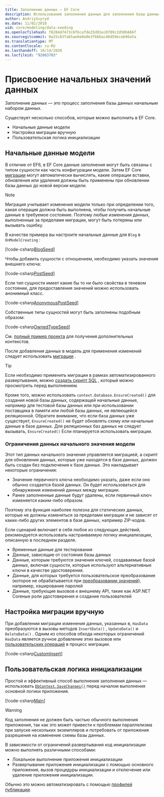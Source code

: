 ```yaml
---
title: Заполнение данных — EF Core
description: Использование заполнения данных для заполнения базы данных начальным набором данных с помощью Entity Framework Core
author: AndriySvyryd
ms.date: 11/02/2018
uid: core/modeling/data-seeding
ms.openlocfilehash: f8284d7473c6fbcafde25d01ec0709c2d50b666f
ms.sourcegitcommit: 0a25c03fa65ae6e0e0e3f66bac48d59eceb96a5a
ms.translationtype: MT
ms.contentlocale: ru-RU
ms.lasthandoff: 10/14/2020
ms.locfileid: "92063703"
---
```

# <a name="data-seeding"></a>Присвоение начальных значений данных

Заполнение данных — это процесс заполнения базы данных начальным набором данных.

Существует несколько способов, которые можно выполнить в EF Core.

* Начальные данные модели
* Настройка миграции вручную
* Пользовательская логика инициализации

## <a name="model-seed-data"></a>Начальные данные модели

В отличие от EF6, в EF Core данные заполнения могут быть связаны с типом сущности как часть конфигурации модели. Затем EF Core [миграции](xref:core/managing-schemas/migrations/index) могут автоматически вычислять, какие операции вставки, обновления или удаления должны быть применены при обновлении базы данных до новой версии модели.

> [!NOTE]
> Миграция учитывает изменения модели только при определении того, какая операция должна быть выполнена, чтобы получить начальные данные в требуемое состояние. Поэтому любые изменения данных, выполненные за пределами миграции, могут быть потеряны или вызывать ошибку.

В качестве примера вы настроите начальные данные для `Blog` в `OnModelCreating` :

[!code-csharp[BlogSeed](../../../samples/core/Modeling/DataSeeding/DataSeedingContext.cs?name=BlogSeed)]

Чтобы добавить сущности с отношением, необходимо указать значения внешнего ключа:

[!code-csharp[PostSeed](../../../samples/core/Modeling/DataSeeding/DataSeedingContext.cs?name=PostSeed)]

Если тип сущности имеет какие бы то ни было свойства в теневом состоянии, для предоставления значений можно использовать анонимный класс.

[!code-csharp[AnonymousPostSeed](../../../samples/core/Modeling/DataSeeding/DataSeedingContext.cs?name=AnonymousPostSeed)]

Собственные типы сущностей могут быть заполнены подобным образом:

[!code-csharp[OwnedTypeSeed](../../../samples/core/Modeling/DataSeeding/DataSeedingContext.cs?name=OwnedTypeSeed)]

См. [полный пример проекта](https://github.com/dotnet/EntityFramework.Docs/tree/master/samples/core/Modeling/DataSeeding) для получения дополнительных контекстов.

После добавления данных в модель для применения изменений следует использовать [миграции](xref:core/managing-schemas/migrations/index) .

> [!TIP]
> Если необходимо применить миграции в рамках автоматизированного развертывания, можно [создать скрипт SQL](xref:core/managing-schemas/migrations/index#generate-sql-scripts) , который можно просмотреть перед выполнением.

Кроме того, можно использовать `context.Database.EnsureCreated()` для создания новой базы данных, содержащей начальные данные, например для тестовой базы данных или при использовании поставщика в памяти или любой базы данных, не являющейся реляционной. Обратите внимание, что если база данных уже существует, `EnsureCreated()` не будет обновлять схему или начальные данные в базе данных. Для реляционных баз данных не следует вызывать, `EnsureCreated()` Если планируется использовать миграции.

### <a name="limitations-of-model-seed-data"></a>Ограничения данных начального значения модели

Этот тип данных начального значения управляется миграцией, а скрипт для обновления данных, которые уже находятся в базе данных, должен быть создан без подключения к базе данных. Это накладывает некоторые ограничения:

* Значение первичного ключа необходимо указать, даже если оно обычно создается базой данных. Он будет использоваться для обнаружения изменений данных между миграции.
* Ранее заполненные данные будут удалены, если первичный ключ изменяется каким-либо образом.

Поэтому эта функция наиболее полезна для статических данных, которые не должны изменяться за пределами миграции и не зависят от каких-либо других элементов в базе данных, например ZIP-кодов.

Если сценарий включает в себя любое из следующих действий, рекомендуется использовать настраиваемую логику инициализации, описанную в последнем разделе.

* Временные данные для тестирования
* Данные, зависящие от состояния базы данных
* Данные, которым требуются значения ключей, создаваемые базой данных, включая сущности, которые используют альтернативные ключи в качестве удостоверения.
* Данные, для которых требуется пользовательское преобразование (которое не обрабатывается при [преобразовании значений](xref:core/modeling/value-conversions)), например, хэширование паролей
* Данные, требующие вызовов к внешнему API, такие как ASP.NET Coreные роли удостоверения и создание пользователей

## <a name="manual-migration-customization"></a>Настройка миграции вручную

При добавлении миграции изменения данных, указанных в, `HasData` преобразуются в вызовы методов `InsertData()` , `UpdateData()` и `DeleteData()` . Одним из способов обхода некоторых ограничений `HasData` является ручное добавление этих вызовов или [пользовательских операций](xref:core/managing-schemas/migrations/operations) в процесс миграции.

[!code-csharp[CustomInsert](../../../samples/core/Modeling/DataSeeding/Migrations/20181102235626_Initial.cs?name=CustomInsert)]

## <a name="custom-initialization-logic"></a>Пользовательская логика инициализации

Простой и эффективный способ выполнения заполнения данных — использовать [`DbContext.SaveChanges()`](xref:core/saving/index) перед началом выполнения основной логики приложения.

[!code-csharp[Main](../../../samples/core/Modeling/DataSeeding/Program.cs?name=CustomSeeding)]

> [!WARNING]
> Код заполнения не должен быть частью обычного выполнения приложения, так как это может привести к проблемам параллелизма при запуске нескольких экземпляров и потребовать от приложения разрешения на изменение схемы базы данных.

В зависимости от ограничений развертывания код инициализации можно выполнять различными способами:

* Локальное выполнение приложения инициализации
* Развертывание приложения инициализации с помощью основного приложения, вызов процедуры инициализации и отключение или удаление приложения инициализации.

Обычно это можно автоматизировать с помощью [профилей публикации](/aspnet/core/host-and-deploy/visual-studio-publish-profiles).

